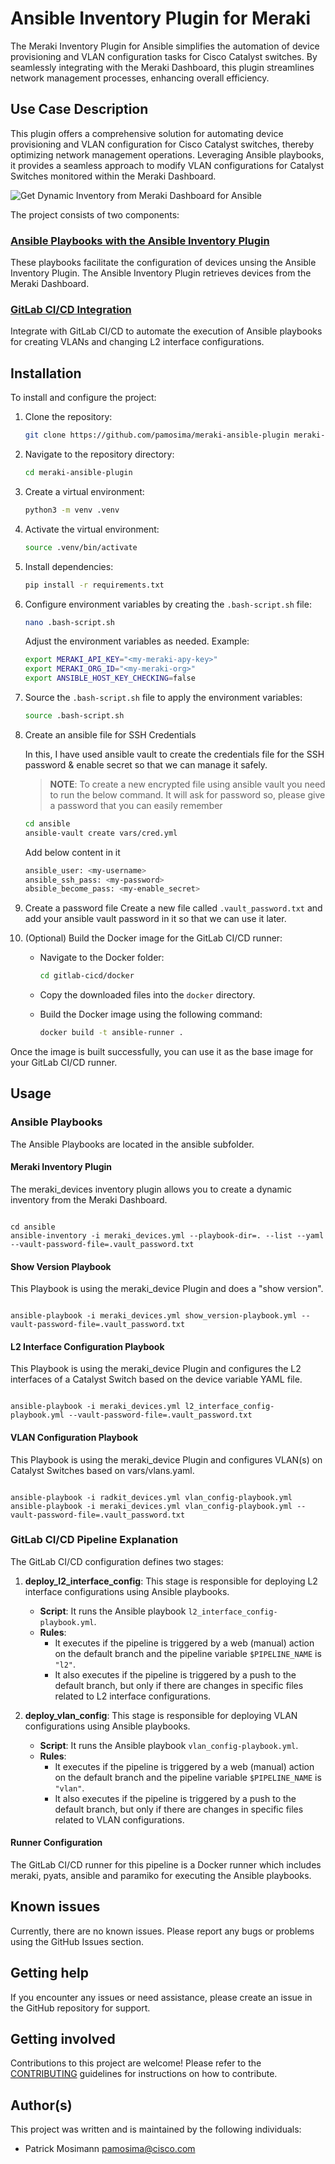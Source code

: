 # Ansible Inventory Plugin for Meraki

The Meraki Inventory Plugin for Ansible simplifies the automation of device provisioning and VLAN configuration tasks for Cisco Catalyst switches. By seamlessly integrating with the Meraki Dashboard, this plugin streamlines network management processes, enhancing overall efficiency.

## Use Case Description

This plugin offers a comprehensive solution for automating device provisioning and VLAN configuration for Cisco Catalyst switches, thereby optimizing network management operations. Leveraging Ansible playbooks, it provides a seamless approach to modify VLAN configurations for Catalyst Switches monitored within the Meraki Dashboard.

![Get Dynamic Inventory from Meraki Dashboard for Ansible](img/MerakiAnsibletDemo.gif)

The project consists of two components:

### [Ansible Playbooks with the Ansible Inventory Plugin](#ansible-playbooks)

These playbooks facilitate the configuration of devices unsing the Ansible Inventory Plugin. The Ansible Inventory Plugin retrieves devices from the Meraki Dashboard.

### [GitLab CI/CD Integration](#gitlab-cicd-pipeline-explanation)

Integrate with GitLab CI/CD to automate the execution of Ansible playbooks for creating VLANs and changing L2 interface configurations.

## Installation

To install and configure the project:

1. Clone the repository:

   ```bash
   git clone https://github.com/pamosima/meraki-ansible-plugin meraki-ansible-plugin
   ```

2. Navigate to the repository directory:

   ```bash
   cd meraki-ansible-plugin
   ```

3. Create a virtual environment:

   ```bash
   python3 -m venv .venv
   ```

4. Activate the virtual environment:

   ```bash
   source .venv/bin/activate
   ```

5. Install dependencies:

   ```bash
   pip install -r requirements.txt
   ```

6. Configure environment variables by creating the `.bash-script.sh` file:

   ```bash
   nano .bash-script.sh
   ```

   Adjust the environment variables as needed. Example:

   ```bash
   export MERAKI_API_KEY="<my-meraki-apy-key>"
   export MERAKI_ORG_ID="<my-meraki-org>"
   export ANSIBLE_HOST_KEY_CHECKING=false
   ```

7. Source the `.bash-script.sh` file to apply the environment variables:

   ```bash
   source .bash-script.sh
   ```

8. Create an ansible file for SSH Credentials

   In this, I have used ansible vault to create the credentials file for the SSH password & enable secret so that we can manage it safely.

   > **NOTE**: To create a new encrypted file using ansible vault you need to run the below command. It will ask for password so, please give a password that you can easily remember

   ```bash
   cd ansible
   ansible-vault create vars/cred.yml
   ```

   Add below content in it

   ```bash
   ansible_user: <my-username>
   ansible_ssh_pass: <my-password>
   absible_become_pass: <my-enable_secret>
   ```

9. Create a password file
   Create a new file called `.vault_password.txt` and add your ansible vault password in it so that we can use it later.

10. (Optional) Build the Docker image for the GitLab CI/CD runner:

    - Navigate to the Docker folder:

      ```bash
      cd gitlab-cicd/docker
      ```

    - Copy the downloaded files into the `docker` directory.

    - Build the Docker image using the following command:

      ```bash
      docker build -t ansible-runner .
      ```

Once the image is built successfully, you can use it as the base image for your GitLab CI/CD runner.

## Usage

### Ansible Playbooks

The Ansible Playbooks are located in the ansible subfolder.

#### Meraki Inventory Plugin

The meraki_devices inventory plugin allows you to create a dynamic inventory from the Meraki Dashboard.

```

cd ansible
ansible-inventory -i meraki_devices.yml --playbook-dir=. --list --yaml --vault-password-file=.vault_password.txt

```

#### Show Version Playbook

This Playbook is using the meraki_device Plugin and does a "show version".

```

ansible-playbook -i meraki_devices.yml show_version-playbook.yml --vault-password-file=.vault_password.txt

```

#### L2 Interface Configuration Playbook

This Playbook is using the meraki_device Plugin and configures the L2 interfaces of a Catalyst Switch based on the device variable YAML file.

```

ansible-playbook -i meraki_devices.yml l2_interface_config-playbook.yml --vault-password-file=.vault_password.txt

```

#### VLAN Configuration Playbook

This Playbook is using the meraki_device Plugin and configures VLAN(s) on Catalyst Switches based on vars/vlans.yaml.

```

ansible-playbook -i radkit_devices.yml vlan_config-playbook.yml
ansible-playbook -i meraki_devices.yml vlan_config-playbook.yml --vault-password-file=.vault_password.txt

```

### GitLab CI/CD Pipeline Explanation

The GitLab CI/CD configuration defines two stages:

1. **deploy_l2_interface_config**: This stage is responsible for deploying L2 interface configurations using Ansible playbooks.

   - **Script**: It runs the Ansible playbook `l2_interface_config-playbook.yml`.
   - **Rules**:
     - It executes if the pipeline is triggered by a web (manual) action on the default branch and the pipeline variable `$PIPELINE_NAME` is `"l2"`.
     - It also executes if the pipeline is triggered by a push to the default branch, but only if there are changes in specific files related to L2 interface configurations.

2. **deploy_vlan_config**: This stage is responsible for deploying VLAN configurations using Ansible playbooks.
   - **Script**: It runs the Ansible playbook `vlan_config-playbook.yml`.
   - **Rules**:
     - It executes if the pipeline is triggered by a web (manual) action on the default branch and the pipeline variable `$PIPELINE_NAME` is `"vlan"`.
     - It also executes if the pipeline is triggered by a push to the default branch, but only if there are changes in specific files related to VLAN configurations.

#### Runner Configuration

The GitLab CI/CD runner for this pipeline is a Docker runner which includes meraki, pyats, ansible and paramiko for executing the Ansible playbooks.

## Known issues

Currently, there are no known issues. Please report any bugs or problems using the GitHub Issues section.

## Getting help

If you encounter any issues or need assistance, please create an issue in the GitHub repository for support.

## Getting involved

Contributions to this project are welcome! Please refer to the [CONTRIBUTING](./CONTRIBUTING.md) guidelines for instructions on how to contribute.

## Author(s)

This project was written and is maintained by the following individuals:

- Patrick Mosimann <pamosima@cisco.com>
